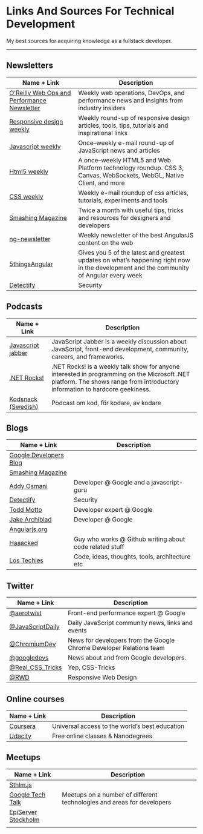 # Links And Sources For Technical Development
My best sources for acquiring knowledge as a fullstack developer.

---------------------------------

## Newsletters
|Name + Link|Description|
|-----------|----|
|[O'Reilly Web Ops and Performance Newsletter](http://www.oreilly.com/webops-perf/newsletter.html)|Weekly web operations, DevOps, and performance news and insights from industry insiders| 
|[Responsive design weekly](http://responsivedesignweekly.com/)|Weekly round-up of responsive design articles, tools, tips, tutorials and inspirational links|
|[Javascript weekly](http://javascriptweekly.com/)|Once–weekly e-mail round-up of JavaScript news and articles| 
|[Html5 weekly](http://html5weekly.com/)|A once–weekly HTML5 and Web Platform technology roundup. CSS 3, Canvas, WebSockets, WebGL, Native Client, and more|
|[CSS weekly](http://css-weekly.com/)|Weekly e-mail roundup of css articles, tutorials, experiments and tools|
|[Smashing Magazine](https://www.smashingmagazine.com/the-smashing-newsletter/)|Twice a month with useful tips, tricks and resources for designers and developers|
|[ng-newsletter](http://www.ng-newsletter.com/)|Weekly newsletter of the best AngularJS content on the web|
|[5thingsAngular](http://5thingsangular.github.io/)|Gives you 5 of the latest and greatest updates on what’s happening right now in the development and the community of Angular every week|
|[Detectify](https://www.facebook.com/detectify/app/100265896690345/?ref=page_internal)|Security|


## Podcasts
|Name + Link|Description|
|-----------|----|
|[Javascript jabber](https://devchat.tv/js-jabber)|JavaScript Jabber is a weekly discussion about JavaScript, front-end development, community, careers, and frameworks.|
|[.NET Rocks!](https://www.dotnetrocks.com/)|.NET Rocks! is a weekly talk show for anyone interested in programming on the Microsoft .NET platform. The shows range from introductory information to hardcore geekiness.|
|[Kodsnack (Swedish)](http://kodsnack.se/)|Podcast om kod, för kodare, av kodare|

## Blogs
|Name + Link|Description|
|-----------|----|
|[Google Developers Blog](https://developers.googleblog.com/)||
|[Smashing Magazine](https://www.smashingmagazine.com/)||
|[Addy Osmani](https://addyosmani.com/blog/)|Developer @ Google and a javascript-guru|
|[Detectify](https://blog.detectify.com/)|Security|
|[Todd Motto](https://toddmotto.com/)|Developer expert @ Google|
|[Jake Archiblad](https://jakearchibald.com/)|Developer @ Google|
|[Angularjs.org](https://blog.angularjs.org/)||
|[Haaacked](http://haacked.com/)|Guy who works @ Github writing about code related stuff|
|[Los Techies](https://lostechies.com)|Code, ideas, thoughts, tools, architecture etc|


## Twitter
|Name + Link|Description|
|-----------|----|
|[@aerotwist](https://twitter.com/aerotwist)|Front-end performance expert @ Google|
|[@JavaScriptDaily](https://twitter.com/JavaScriptDaily)|Daily JavaScript community news, links and events|
|[@ChromiumDev](https://twitter.com/ChromiumDev)|News for developers from the Google Chrome Developer Relations team|
|[@googledevs](https://twitter.com/googledevs)|News about and from Google developers.|
|[@Real_CSS_Tricks](https://twitter.com/Real_CSS_Tricks)|Yep, CSS-Tricks|
|[@RWD](https://twitter.com/RWD)|Responsive Web Design|


## Online courses
|Name + Link|Description|
|-----------|----|
|[Coursera](https://www.coursera.org/)|Universal access to the world’s best education|
|[Udacity](https://www.udacity.com/)|Free online classes & Nanodegrees|


## Meetups
|Name + Link|Description|
|-----------|----|
|[Sthlm.js](https://www.meetup.com/sthlm-js/)||
|[Google Tech Talk](https://www.meetup.com/Google-Tech-Talk-Meetup/)|Meetups on a number of different technologies and areas for developers|
|[EpiServer Stockholm](https://www.meetup.com/EPiServer-Stockholm/)||
|[]()||
